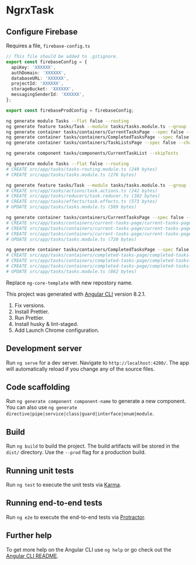 # NgrxTask

## Configure Firebase

Requires a file, `firebase-config.ts`

```ts
// This file should be added to .gitignore.
export const firebaseConfig = {
  apiKey: 'XXXXXX',
  authDomain: 'XXXXXX',
  databaseURL: 'XXXXXX',
  projectId: 'XXXXXX',
  storageBucket: 'XXXXXX',
  messagingSenderId: 'XXXXXX',
};

export const firebaseProdConfig = firebaseConfig;
```

```sh
ng generate module Tasks --flat false --routing
ng generate feature tasks/Task --module tasks/tasks.module.ts --group --spec false
ng generate container tasks/containers/CurrentTasksPage --spec false --changeDetection OnPush
ng generate container tasks/containers/CompletedTasksPage --spec false --changeDetection OnPush
ng generate container tasks/containers/TaskListsPage --spec false --changeDetection OnPush

ng generate component tasks/components/CurrentTaskList --skipTests
```

```sh
ng generate module Tasks --flat false --routing
# CREATE src/app/tasks/tasks-routing.module.ts (249 bytes)
# CREATE src/app/tasks/tasks.module.ts (276 bytes)

ng generate feature tasks/Task --module tasks/tasks.module.ts --group --spec false --creators
# CREATE src/app/tasks/actions/task.actions.ts (242 bytes)
# CREATE src/app/tasks/reducers/task.reducer.ts (382 bytes)
# CREATE src/app/tasks/effects/task.effects.ts (573 bytes)
# UPDATE src/app/tasks/tasks.module.ts (589 bytes)

ng generate container tasks/containers/CurrentTasksPage --spec false --changeDetection OnPush
# CREATE src/app/tasks/containers/current-tasks-page/current-tasks-page.component.html (33 bytes)
# CREATE src/app/tasks/containers/current-tasks-page/current-tasks-page.component.ts (377 bytes)
# CREATE src/app/tasks/containers/current-tasks-page/current-tasks-page.component.css (0 bytes)
# UPDATE src/app/tasks/tasks.module.ts (720 bytes)

ng generate container tasks/containers/CompletedTasksPage --spec false --changeDetection OnPush
# CREATE src/app/tasks/containers/completed-tasks-page/completed-tasks-page.component.html (35 bytes)
# CREATE src/app/tasks/containers/completed-tasks-page/completed-tasks-page.component.ts (461 bytes)
# CREATE src/app/tasks/containers/completed-tasks-page/completed-tasks-page.component.css (0 bytes)
# UPDATE src/app/tasks/tasks.module.ts (862 bytes)
```

Replace `ng-core-template` with new repostory name.

This project was generated with [Angular CLI](https://github.com/angular/angular-cli) version 8.2.1.

1. Fix versions.
2. Install Prettier.
3. Run Prettier.
4. Install husky & lint-staged.
5. Add Launch Chrome configuration.

## Development server

Run `ng serve` for a dev server. Navigate to `http://localhost:4200/`. The app will automatically reload if you change any of the source files.

## Code scaffolding

Run `ng generate component component-name` to generate a new component. You can also use `ng generate directive|pipe|service|class|guard|interface|enum|module`.

## Build

Run `ng build` to build the project. The build artifacts will be stored in the `dist/` directory. Use the `--prod` flag for a production build.

## Running unit tests

Run `ng test` to execute the unit tests via [Karma](https://karma-runner.github.io).

## Running end-to-end tests

Run `ng e2e` to execute the end-to-end tests via [Protractor](http://www.protractortest.org/).

## Further help

To get more help on the Angular CLI use `ng help` or go check out the [Angular CLI README](https://github.com/angular/angular-cli/blob/master/README.md).
